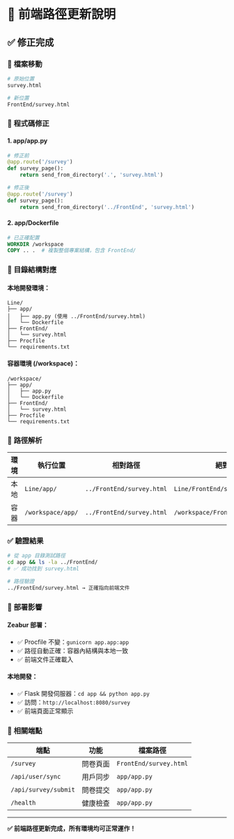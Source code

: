 # 🎨 前端路徑更新說明

## ✅ **修正完成**

### 🔄 **檔案移動**

```bash
# 原始位置
survey.html

# 新位置
FrontEnd/survey.html
```

### 🔧 **程式碼修正**

#### 1. **app/app.py**

```python
# 修正前
@app.route('/survey')
def survey_page():
    return send_from_directory('.', 'survey.html')

# 修正後
@app.route('/survey')
def survey_page():
    return send_from_directory('../FrontEnd', 'survey.html')
```

#### 2. **app/Dockerfile**

```dockerfile
# 已正確配置
WORKDIR /workspace
COPY .. .  # 複製整個專案結構，包含 FrontEnd/
```

### 📁 **目錄結構對應**

#### 本地開發環境：

```
Line/
├── app/
│   ├── app.py (使用 ../FrontEnd/survey.html)
│   └── Dockerfile
├── FrontEnd/
│   └── survey.html
├── Procfile
└── requirements.txt
```

#### 容器環境 (/workspace)：

```
/workspace/
├── app/
│   ├── app.py
│   └── Dockerfile
├── FrontEnd/
│   └── survey.html
├── Procfile
└── requirements.txt
```

### 🎯 **路徑解析**

| 環境 | 執行位置          | 相對路徑                  | 絕對路徑                          |
| ---- | ----------------- | ------------------------- | --------------------------------- |
| 本地 | `Line/app/`       | `../FrontEnd/survey.html` | `Line/FrontEnd/survey.html`       |
| 容器 | `/workspace/app/` | `../FrontEnd/survey.html` | `/workspace/FrontEnd/survey.html` |

### ✅ **驗證結果**

```bash
# 從 app 目錄測試路徑
cd app && ls -la ../FrontEnd/
# ✅ 成功找到 survey.html

# 路徑驗證
../FrontEnd/survey.html → 正確指向前端文件
```

### 🚀 **部署影響**

#### Zeabur 部署：

- ✅ Procfile 不變：`gunicorn app.app:app`
- ✅ 路徑自動正確：容器內結構與本地一致
- ✅ 前端文件正確載入

#### 本地開發：

- ✅ Flask 開發伺服器：`cd app && python app.py`
- ✅ 訪問：`http://localhost:8080/survey`
- ✅ 前端頁面正常顯示

### 🔗 **相關端點**

| 端點                 | 功能     | 檔案路徑               |
| -------------------- | -------- | ---------------------- |
| `/survey`            | 問卷頁面 | `FrontEnd/survey.html` |
| `/api/user/sync`     | 用戶同步 | `app/app.py`           |
| `/api/survey/submit` | 問卷提交 | `app/app.py`           |
| `/health`            | 健康檢查 | `app/app.py`           |

---

**✅ 前端路徑更新完成，所有環境均可正常運作！**
